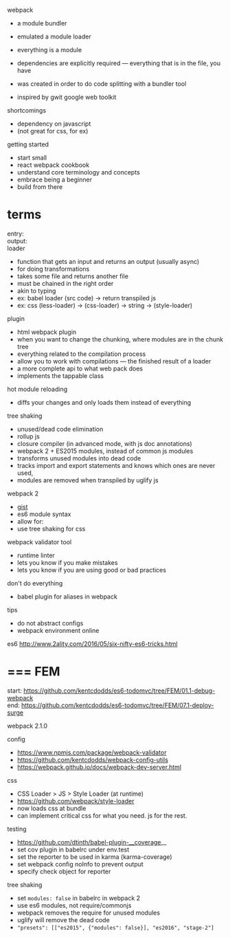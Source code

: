 webpack

- a module bundler
- emulated a module loader

- everything is a module
- dependencies are explicitly required — everything that is in the file, you have

- was created in order to do code splitting with a bundler tool
- inspired by gwit google web toolkit

shortcomings
- dependency on javascript
- (not great for css, for ex)

getting started
- start small
- react webpack cookbook
- understand core terminology and concepts
- embrace being a beginner
- build from there

terms
==
entry:  
output:  
loader
- function that gets an input and returns an output (usually async)
- for doing transformations
- takes some file and returns another file
- must be chained in the right order
- akin to typing
- ex: babel loader (src code) -> return transpiled js
- ex: css (less-loader) -> (css-loader) -> string -> (style-loader)

plugin
- html webpack plugin
- when you want to change the chunking, where modules are in the chunk tree
- everything related to the compilation process
- allow you to work with compilations — the finished result of a loader
- a more complete api to what web pack does
- implements the tappable class

hot module reloading
- diffs your changes and only loads them instead of everything

tree shaking
- unused/dead code elimination
- rollup js
- closure compiler (in advanced mode, with js doc annotations)
- webpack 2 + ES2015 modules, instead of common js modules
- transforms unused modules into dead code
- tracks import and export statements and knows which ones are never used,
- modules are removed when transpiled by uglify js

webpack 2 
- [gist](https://gist.github.com/sokra/27b24881210b56bbaff7?utm_source=javascriptweekly&utm_medium=email)
- es6 module syntax
- allow for:
- use tree shaking for css

webpack validator tool
- runtime linter
- lets you know if you make mistakes
- lets you know if you are using good or bad practices

don't do everything
- babel plugin for aliases in webpack

tips
- do not abstract configs
- webpack environment online

es6
http://www.2ality.com/2016/05/six-nifty-es6-tricks.html

===
FEM
===

start: https://github.com/kentcdodds/es6-todomvc/tree/FEM/01.1-debug-webpack  
end: https://github.com/kentcdodds/es6-todomvc/tree/FEM/07.1-deploy-surge  

webpack 2.1.0

config
- https://www.npmjs.com/package/webpack-validator  
- https://github.com/kentcdodds/webpack-config-utils  
- https://webpack.github.io/docs/webpack-dev-server.html  

css
- CSS Loader > JS > Style Loader (at runtime)
- https://github.com/webpack/style-loader
- now loads css at bundle
- can implement critical css for what you need. js for the rest.

testing
- https://github.com/dtinth/babel-plugin-__coverage__
- set cov plugin in babelrc under env.test
- set the reporter to be used in karma (karma-coverage)
- set webpack config noInfo to prevent output
- specify check object for reporter

tree shaking
- set `modules: false` in babelrc in webpack 2
- use es6 modules, not require/commonjs
- webpack removes the require for unused modules
- uglify will remove the dead code
- `"presets": [["es2015", {"modules": false}], "es2016", "stage-2"]`
